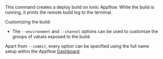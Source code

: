 This command creates a deploy build on Ionic Appflow. While the build is running, it prints the remote build log to the terminal.

Customizing the build:
- The `--environment` and `--channel` options can be used to customize the groups of values exposed to the build.

Apart from `--commit`, every option can be specified using the full name setup within the Appflow [Dashboard](https://dashboard.ionicframework.com).